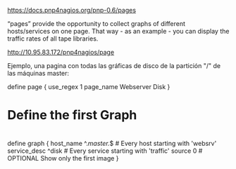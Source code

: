 https://docs.pnp4nagios.org/pnp-0.6/pages

“pages” provide the opportunity to collect graphs of different hosts/services on one page. That way - as an example - you can display the traffic rates of all tape libraries.


http://10.95.83.172/pnp4nagios/page


Ejemplo, una pagina con todas las gráficas de disco de la partición "/" de las máquinas master:

define  page  {
        use_regex 1
        page_name Webserver Disk
}

#
# Define the first Graph
#
define graph {
        host_name       ^.*master.*$  # Every host starting with 'websrv'
        service_desc    ^disk      # Every service starting with 'traffic'
        source          0             # OPTIONAL Show only the first image
}

